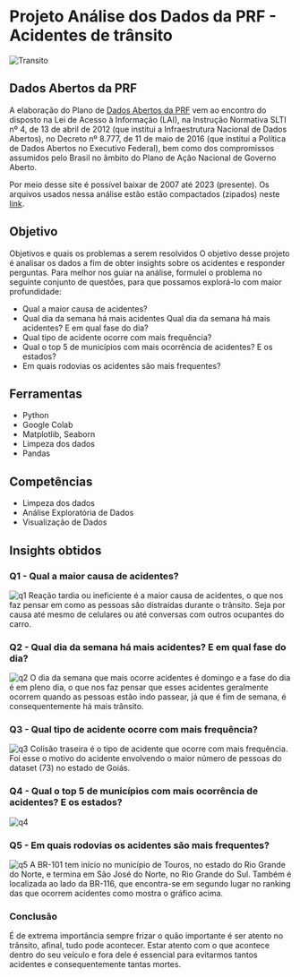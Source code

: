 # Projeto Análise dos Dados da PRF - Acidentes de trânsito

<img src="https://images.unsplash.com/photo-1530685932526-48ec92998eaa?ixlib=rb-4.0.3&ixid=M3wxMjA3fDB8MHxwaG90by1wYWdlfHx8fGVufDB8fHx8fA%3D%3D&auto=format&fit=crop&w=1470&q=80" alt="Transito"> 

## Dados Abertos da PRF
A elaboração do Plano de [Dados Abertos da PRF](https://www.gov.br/prf/pt-br/acesso-a-informacao/dados-abertos/dados-abertos-da-prf) vem ao encontro do disposto na Lei de Acesso à Informação (LAI), na Instrução Normativa SLTI nº 4, de 13 de abril de 2012 (que institui a Infraestrutura Nacional de Dados Abertos), no Decreto nº 8.777, de 11 de maio de 2016 (que institui a Política de Dados Abertos no Executivo Federal), bem como dos compromissos assumidos pelo Brasil no âmbito do Plano de Ação Nacional de Governo Aberto.

Por meio desse site é possível baixar de 2007 até 2023 (presente). Os arquivos usados nessa análise estão estão compactados (zipados) neste [link](https://drive.google.com/file/d/1-Yk6TV00CH3PixTkKmkoUJQsNiUc5xLm/view).

## Objetivo
Objetivos e quais os problemas a serem resolvidos
O objetivo desse projeto é analisar os dados a fim de obter insights sobre os acidentes e responder perguntas. Para melhor nos guiar na análise, formulei o problema no seguinte conjunto de questões, para que possamos explorá-lo com maior profundidade:

* Qual a maior causa de acidentes?
* Qual dia da semana há mais acidentes Qual dia da semana há mais acidentes? E em qual fase do dia?
* Qual tipo de acidente ocorre com mais frequência?
* Qual o top 5 de municípios com mais ocorrência de acidentes? E os estados?
* Em quais rodovias os acidentes são mais frequentes?

## Ferramentas
  * Python
  * Google Colab
  * Matplotlib, Seaborn
  * Limpeza dos dados
  * Pandas

## Competências
  * Limpeza dos dados
  * Análise Exploratória de Dados
  * Visualização de Dados

## Insights obtidos
### Q1 -  Qual a maior causa de acidentes?
![q1](https://github.com/silvaelaine/data-analysis-PRF-01/assets/103846225/596033e8-0ec2-4a76-832e-3f777706414b) 
Reação tardia ou ineficiente é a maior causa de acidentes, o que nos faz pensar em como as pessoas são distraídas durante o trânsito. Seja por causa até mesmo de celulares ou até conversas com outros ocupantes do carro.

### Q2 - Qual dia da semana há mais acidentes? E em qual fase do dia?
![q2](https://github.com/silvaelaine/data-analysis-PRF-01/assets/103846225/07b0c073-986b-454a-b348-ccfd83667ad5)
O dia da semana que mais ocorre acidentes é domingo e a fase do dia é em pleno dia, o que nos faz pensar que esses acidentes geralmente ocorrem quando as pessoas estão indo passear, já que é fim de semana, é consequentemente há mais trânsito.

### Q3 - Qual tipo de acidente ocorre com mais frequência?
![q3](https://github.com/silvaelaine/data-analysis-PRF-01/assets/103846225/781cfaf0-dbb4-4aa0-95a0-4c7e9583c986)
Colisão traseira é o tipo de acidente que ocorre com mais frequência. Foi esse o motivo do acidente envolvendo o maior número de pessoas do dataset (73) no estado de Goiás.

### Q4 - Qual o top 5 de municípios com mais ocorrência de acidentes? E os estados?
![q4](https://github.com/silvaelaine/data-analysis-PRF-01/assets/103846225/c6a24c27-95e0-4cff-a4c1-8badab30c63c)

### Q5 - Em quais rodovias os acidentes são mais frequentes?
![q5](https://github.com/silvaelaine/data-analysis-PRF-01/assets/103846225/4a1bdc78-cb8c-4cbc-a4e7-77ccd97f0ab3)
A BR-101 tem início no município de Touros, no estado do Rio Grande do Norte, e termina em São José do Norte, no Rio Grande do Sul. Também é localizada ao lado da BR-116, que encontra-se em segundo lugar no ranking das que ocorrem acidentes como mostra o gráfico acima.

### Conclusão
É de extrema importância sempre frizar o quão importante é ser atento no trânsito, afinal, tudo pode acontecer. Estar atento com o que acontece dentro do seu veículo e fora dele é essencial para evitarmos tantos acidentes e consequentemente tantas mortes.

  
  
  
